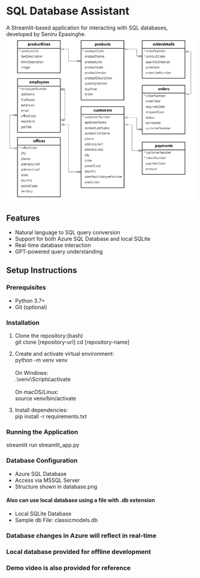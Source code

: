 # SQL Database Assistant

A Streamlit-based application for interacting with SQL databases, developed by Seniru Epasinghe.
![Database Structure](database.png)
## Features

- Natural language to SQL query conversion
- Support for both Azure SQL Database and local SQLite
- Real-time database interaction
- GPT-powered query understanding

## Setup Instructions

### Prerequisites
- Python 3.7+
- Git (optional)

### Installation
1. Clone the repository:(bash)<br>
git clone [repository-url]
cd [repository-name]

2. Create and activate virtual environment:<br>
python -m venv venv<br><br>
On Windows: <br>
.\venv\Scripts\activate<br><br>
On macOS/Linux:<br>
source venv/bin/activate<br>

3. Install dependencies:<br>
pip install -r requirements.txt

### Running the Application
streamlit run streamlit_app.py

### Database Configuration
- Azure SQL Database
- Access via MSSQL Server
- Structure shown in database.png
#### Also can use local database using a file with .db extension
- Local SQLite Database
- Sample db File: classicmodels.db

### Database changes in Azure will reflect in real-time

### Local database provided for offline development

### Demo video is also provided for reference
